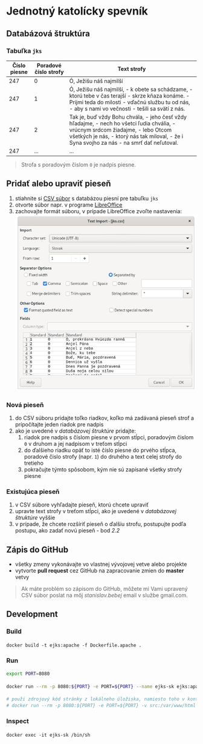 # Jednotný katolícky spevník

## Databázová štruktúra

### Tabuľka `jks`

Číslo piesne | Poradové číslo strofy | Text strofy
------------ | --------------------- | -----------
247          | 0                     | Ó, Ježišu náš najmilší
247          | 1                     | Ó, Ježišu náš najmilší, - k obete sa schádzame, - ktorú tebe v čas terajší - skrze kňaza konáme. - Prijmi teda do milosti - vďačnú službu tu od nás, - aby s nami vo večnosti - tešili sa svätí z nás.
247          | 2                     | Tak je, buď vždy Bohu chvála, - jeho česť vždy hľadajme, - nech ho všetci ľudia chvália, - vrúcnym srdcom žiadajme, - lebo Otcom všetkých je nás, - ktorý nás tak miloval, - že i Syna svojho za nás - na smrť dať neľutoval.
247          | ...                   | ...

> Strofa s poradovým čislom `0` je nadpis piesne.

## Pridať alebo upraviť pieseň

1. stiahnite si [CSV súbor](db/jks.csv) s databázou piesní pre tabuľku `jks`
1. otvorte súbor napr. v programe [LibreOffice](https://www.libreoffice.org/download/download/)
1. zachovajte formát súboru, v prípade LibreOffice zvoľte nastavenia: ![LibreOffce CSV import](/docs/pic/libreOffice.png)

### Nová pieseň

1. do CSV súboru pridajte toľko riadkov, koľko má zadávaná pieseň strof a prípočítajte jeden riadok pre nadpis
1. ako je uvedené v *databázovej štruktúre* pridajte:
   1. riadok pre nadpis s číslom piesne v prvom stĺpci, poradovým čislom `0` v druhom a jej nadpisom v treťom stĺpci
   1. do ďalšieho riadku opäť to isté číslo piesne do prvého stĺpca, poradové čislo strofy (napr. `1`) do druhého a text celej strofy do tretieho
   1. pokračujte týmto spôsobom, kým nie sú zapísané všetky strofy piesne

### Existujúca pieseň

1. v CSV súbore vyhľadajte pieseň, ktorú chcete upraviť
1. upravte text strofy v treťom stĺpci, ako je uvedené v *databázovej štruktúre* vyššie
1. v prípade, že chcete rozšíriť pieseň o ďalšiu strofu, postupujte podľa postupu, ako zadať novú pieseň - bod *2.2*

## Zápis do GitHub

* všetky zmeny vykonávajte vo vlastnej vývojovej vetve alebo projekte
* vytvorte **pull request** cez GitHub na zapracovanie zmien do **master** vetvy

> Ak máte problém so zápisom do GitHub, môžete mi Vami upravený CSV súbor poslat na môj *stanislav.bebej* email v službe gmail.com.

## Development

### Build

`docker build -t ejks:apache -f Dockerfile.apache .`

### Run

```bash
export PORT=8080

docker run --rm -p 8080:${PORT} -e PORT=${PORT} --name ejks-sk ejks:apache

# použi zdrojový kód stránky z lokálneho úložiska, namiesto toho v kontajneri
# docker run --rm -p 8080:${PORT} -e PORT=${PORT} -v src:/var/www/html --name ejks-sk ejks:apache
```

### Inspect

`docker exec -it ejks-sk /bin/sh`
